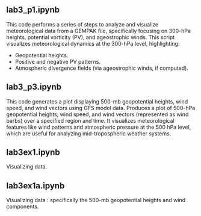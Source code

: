 ## lab3_p1.ipynb
This code performs a series of steps to analyze and visualize meteorological data from a GEMPAK file, specifically focusing on 300-hPa heights, potential vorticity (PV), and ageostrophic winds.
This script visualizes meteorological dynamics at the 300-hPa level, highlighting:
  - Geopotential heights.
  - Positive and negative PV patterns.
  - Atmospheric divergence fields (via ageostrophic winds, if computed).

## lab3_p3.ipynb
This code generates a plot displaying 500-mb geopotential heights, wind speed, and wind vectors using GFS model data. 
Produces a plot of 500-hPa geopotential heights, wind speed, and wind vectors (represented as wind barbs) over a specified region and time. It visualizes meteorological features like wind patterns and atmospheric pressure at the 500 hPa level, which are useful for analyzing mid-tropospheric weather systems.

## lab3ex1.ipynb
Visualizing data. 

## lab3ex1a.ipynb
Visualizing data : specifically the 500-mb geopotential heights and wind components.
